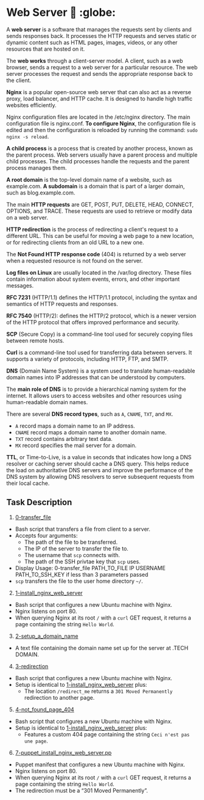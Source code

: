 # Web Server :page_with_curl: :globe:
A **web server** is a software that manages the requests sent by clients and sends responses back. It processes the HTTP requests and serves static or dynamic content such as HTML pages, images, videos, or any other resources that are hosted on it.

The **web works** through a client-server model. A client, such as a web browser, sends a request to a web server for a particular resource. The web server processes the request and sends the appropriate response back to the client.

**Nginx** is a popular open-source web server that can also act as a reverse proxy, load balancer, and HTTP cache. It is designed to handle high traffic websites efficiently.

Nginx configuration files are located in the /etc/nginx directory. The main configuration file is nginx.conf. **To configure Nginx**, the configuration file is edited and then the configuration is reloaded by running the command: `sudo nginx -s reload`.

**A child process** is a process that is created by another process, known as the parent process. Web servers usually have a parent process and multiple child processes. The child processes handle the requests and the parent process manages them.

**A root domain** is the top-level domain name of a website, such as example.com. **A subdomain** is a domain that is part of a larger domain, such as blog.example.com.

The main **HTTP requests** are GET, POST, PUT, DELETE, HEAD, CONNECT, OPTIONS, and TRACE. These requests are used to retrieve or modify data on a web server.

**HTTP redirection** is the process of redirecting a client's request to a different URL. This can be useful for moving a web page to a new location, or for redirecting clients from an old URL to a new one.

The **Not Found HTTP response code** (404) is returned by a web server when a requested resource is not found on the server.

**Log files on Linux** are usually located in the /var/log directory. These files contain information about system events, errors, and other important messages.

**RFC 7231** (HTTP/1.1) defines the HTTP/1.1 protocol, including the syntax and semantics of HTTP requests and responses.

**RFC 7540** (HTTP/2): defines the HTTP/2 protocol, which is a newer version of the HTTP protocol that offers improved performance and security.

**SCP** (Secure Copy) is a command-line tool used for securely copying files between remote hosts.

**Curl** is a command-line tool used for transferring data between servers. It supports a variety of protocols, including HTTP, FTP, and SMTP.

**DNS** (Domain Name System) is a system used to translate human-readable domain names into IP addresses that can be understood by computers.

The **main role of DNS** is to provide a hierarchical naming system for the internet. It allows users to access websites and other resources using human-readable domain names.

There are several **DNS record types**, such as `A`, `CNAME`, `TXT`, and `MX`. 
  * `A` record maps a domain name to an IP address.
  * `CNAME` record maps a domain name to another domain name.
  * `TXT` record contains arbitrary text data.
  * `MX` record specifies the mail server for a domain.

**TTL**, or Time-to-Live, is a value in seconds that indicates how long a DNS resolver or caching server should cache a DNS query. This helps reduce the load on authoritative DNS servers and improve the performance of the DNS system by allowing DNS resolvers to serve subsequent requests from their local cache.

## Task Description
1. [0-transfer_file](./0-transfer_file)
  * Bash script that transfers a file from client to a server.
  * Accepts four arguments:
    * The path of the file to be transferred.
    * The IP of the server to transfer the file to.
    * The username that `scp` connects with.
    * The path of the SSH privtae key that `scp` uses.
  * Display Usage: 0-transfer_file PATH_TO_FILE IP USERNAME PATH_TO_SSH_KEY if less than 3 parameters passed
  * `scp` transfers the file to the user home directory `~/`.

2. [1-install_nginx_web_server](./1-install_nginx_web_server)
  * Bash script that configures a new Ubuntu machine with Nginx.
  * Nginx listens on port 80.
  * When querying Nginx at its root `/` with a `curl` GET request, it returns a page containing the string `Hello World`.

3. [2-setup_a_domain_name](./2-setup_a_domain_name)
  * A text file containing the domain name set up for the server at .TECH DOMAIN.

4. [3-redirection](./3-redirection)
  * Bash script that configures a new Ubuntu machine with Nginx.
  * Setup is identical to [1-install_nginx_web_server](./1-install_nginx_web_server)
  plus:
    * The location `/redirect_me` returns a `301 Moved Permanently` redirection to another page.

5. [4-not_found_page_404](./4-not_found_page_404)
  * Bash script that configures a new Ubuntu machine with Nginx.
  * Setup is identical to [1-install_nginx_web_server](./1-install_nginx_web_server)
  plus:
    * Features a custom 404 page containing the string `Ceci n'est pas une page`.

6. [7-puppet_install_nginx_web_server.pp](./7-puppet_install_nginx_web_server.pp)
  * Puppet manifest that configures a new Ubuntu machine with Nginx.
  * Nginx listens on port 80.
  * When querying Nginx at its root `/` with a `curl` GET request,
  it returns a page containing the string `Hello World`.
  * The redirection must be a “301 Moved Permanently”.